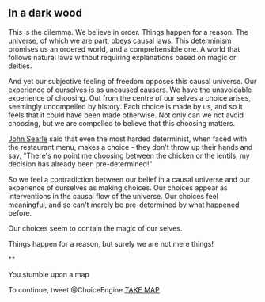 ## In a dark wood

This is the dilemma. We believe in order. Things happen for a reason. The universe, of which we are part, obeys causal laws. This determinism promises us an ordered world, and a comprehensible one. A world that follows natural laws without requiring explanations based on magic or deities.

And yet our subjective feeling of freedom opposes this causal universe. Our experience of ourselves is as uncaused causers. We have the unavoidable experience of choosing. Out from the centre of our selves a choice arises, seemingly uncompelled by history. Each choice is made by us, and so it feels that it could have been made otherwise. Not only can we not avoid choosing, but we are compelled to believe that this choosing matters.

[John Searle](http://www.goodreads.com/book/show/51904.Freedom_and_Neurobiology) said that even the most harded determinist, when faced with the restaurant menu, makes a choice - they don't throw up their hands and say, "There's no point me choosing between the chicken or the lentils, my decision has already been pre-determined!"

So we feel a contradiction between our belief in a causal universe and our experience of ourselves as making choices. Our choices appear as interventions in the causal flow of the universe. Our choices feel meaningful, and so can't merely be pre-determined by what happened before. 

Our choices seem to contain the magic of our selves. 

Things happen for a reason, but surely we are not mere things!

**

You stumble upon a map

To continue, tweet @ChoiceEngine [TAKE MAP](https://twitter.com/intent/tweet?text=@ChoiceEngine%20TAKE%20MAP)
